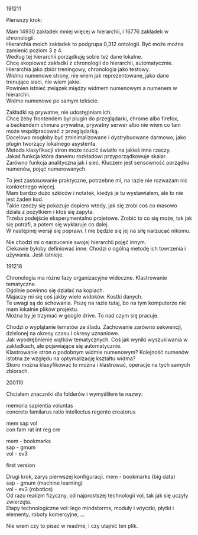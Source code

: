 191211

Pierwszy krok:  

Mam 14930 zakładek mniej więcej w hierarchii, i 16776 zakładek w chronologii.    
Hierarchia moich zakładek to podgrupa 0,312 ontologii. Być może można zamienić poziom 3 z 4.    
Według tej hierarchii porządkuję sobie też dane lokalne.       
Chcę skopiować zakładki z chronologii do hierarchii, automatycznie.     
Hierarchia jako zbiór treningowy, chronologia jako testowy.     
Widmo numenowe strony, nie wiem jak reprezentowane, jako dane trenujące sieci, nie wiem jakie.     
Powinien istnieć związek między widmem numenowym a numenem w hierarchii.    
Widmo numenowe po samym tekście.    

Zakładki są prywatne, nie udostępniam ich.       
Chcę żeby frontendem był plugin do przeglądarki, chrome albo firefox,    
a backendem chmura prywatna, prywatny serwer albo nie wiem co tam może współpracować z przeglądarką.       
Docelowo mogłoby być zminimalizowane i dystrybuowane darmowo, jako plugin tworzący lokalnego asystenta.     
Metoda klasyfikacji stron może rzucić światło na jakieś inne rzeczy.    
Jakaś funkcja która danemu rozkładowi przyporządkowuje skalar.          
Zarówno funkcja analityczna jak i sieć. Kluczem jest sensowność porządku numenów, pojęć numerowanych.   

To jest zastosowanie praktyczne, potrzebne mi, na razie nie rozważam nic konkretnego więcej.    
Mam bardzo dużo szkiców i notatek, kiedyś je tu wystawiałem, ale to nie jest żaden kod.    
Takie rzeczy się pokazuje dopiero wtedy, jak się zrobi coś co masowo działa z pożytkiem i ktoś się zapyta.     
Trzeba podejście eksperymentalno projetowe. Zrobić to co się może, tak jak się potrafi, a potem się wyklaruje co dalej.    
W następnej wersji się poprawi. I nie będzie się jej na siłę narzucać nikomu.    

Nie chodzi mi o narzucenie swojej hierarchii pojęć innym.  
Ciekawie byłoby definiować inne. Chodzi o ogólną metodę ich towrzenia i używania. Jeśli istnieje.  

191218

Chronologia ma różne fazy organizacyjne widoczne. Klastrowanie tematyczne.  
Ogólnie powinno się działać na kopiach.  
Majaczy mi się coś jakby wiele widoków. Kostki danych.  
Te uwagi są do schowania. Piszę na razie tutaj, bo na tym komputerze nie mam lokalnie plików projektu.    
Można by je trzymać w google drive. To nad czym się pracuje.    

Chodzi o wyplątanie tematów ze śladu. Zachowanie zarówno sekwencji, dzielonej na okresy czasu i okresy uznaniowe.   
Jak wyodrębnienie wątków tematycznych. Coś jak wyniki wyszukiwania w zakładkach, ale pojawiające się automatycznie.  
Klastrowanie stron o podobnym widmie numenowym? Kolejność numenów istotna ze względu na optymalizację kształtu widma?  
Skoro można klasyfikować to można i klastrować, operacje na tych samych zbiorach.  

200110

Chciałem znaczniki dla folderów i wymyśliłem te nazwy:  

memoria sapientia voluntas  
concreto familarus ratio intellectus regento creatorus  

mem sap vol  
con fam rat int reg cre  

mem - bookmarks  
sap - gmum  
vol - ev3  

first version 

Drugi krok, zarys pierwszej konfiguracji.
mem - bookmarks (big data)  
sap - gmum (machine learning)  
vol - ev3 (robotics)  
Od razu realizm fizyczny, od najprostszej technologii vol, tak jak się uczyły zwierzęta.  
Etapy technologiczne vol: lego mindstorms, moduły i wtyczki, płytki i elementy, roboty komercyjne, ...   

Nie wiem czy to pisać w readme, i czy utajnić ten plik.

